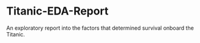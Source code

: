 # Titanic-EDA-Report
An exploratory report into the factors that determined survival onboard the Titanic.
